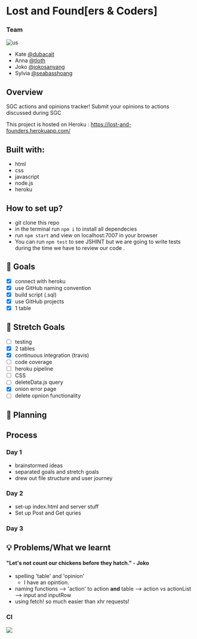 # Lost and Found[ers & Coders]

### Team
![us](https://66.media.tumblr.com/eb93cd5c834fd19f1a9d43d19d5e3c31/tumblr_po9yed58uP1xr12cso1_r2_500.gif)
* Kate [@dubacait](https://github.com/dubhcait)
* Anna [@tloth](https://github.com/tloth)
* Joko [@jokosanyang](https://github.com/jokosanyang)
* Sylvia [@seabasshoang](https://github.com/seabasshoang)

## Overview
SGC actions and opinions tracker!
Submit your opinions to actions discussed during SGC

This project is hosted on Heroku : https://lost-and-founders.herokuapp.com/
## Built with:
* html
* css
* javascript
* node.js
* heroku

## How to set up?
- git clone this repo
- in the terminal run `npm i` to install all dependecies 
- run `npm start` and view on localhost:7007 in your browser
- You can run `npm test` to see JSHINT but we are going to write tests during the time we have to review our code .

## 🎯 Goals
- [x] connect with heroku
- [x] use GitHub naming convention
- [x] build script (.sql)
- [x] use GitHub projects
- [x] 1 table
## 🎳 Stretch Goals
- [ ] testing
- [x] 2 tables
- [x] continuous integration (travis)
- [ ] code coverage
- [ ] heroku pipeline
- [ ] CSS
- [ ] deleteData.js query
- [x] onion error page
- [ ] delete opnion functionality

## 📝 Planning 

## Process

### Day 1
* brainstormed ideas
* separated goals and stretch goals
* drew out file structure and user journey

### Day 2
* set-up index.html and server stuff
* Set up Post and Get quries 

### Day 3

## 💡 Problems/What we learnt
#### "Let's not count our chickens before they hatch." - Joko

* spelling 'table' and 'opinion'
    * I have an opintion.
* naming functions --> 'action' to action **and** table --> action vs actionList --> input and inputRow
* using fetch! so much easier than xhr requests!

### CI

![](https://i.imgur.com/cVjsEVe.png)

